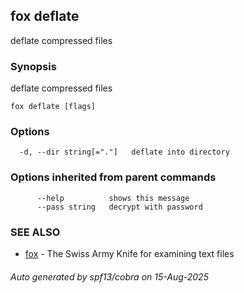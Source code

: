 ## fox deflate

deflate compressed files

### Synopsis

deflate compressed files

```
fox deflate [flags]
```

### Options

```
  -d, --dir string[="."]   deflate into directory
```

### Options inherited from parent commands

```
      --help          shows this message
      --pass string   decrypt with password
```

### SEE ALSO

* [fox](fox.md)	 - The Swiss Army Knife for examining text files

###### Auto generated by spf13/cobra on 15-Aug-2025
